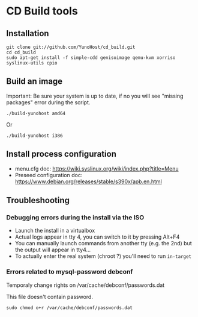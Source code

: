 CD Build tools
==============


Installation
------------
```
git clone git://github.com/YunoHost/cd_build.git
cd cd_build
sudo apt-get install -f simple-cdd genisoimage qemu-kvm xorriso syslinux-utils cpio
```

Build an image
---------------
Important: Be sure your system is up to date, if no you will see "missing packages" error during the script.
```
./build-yunohost amd64
```

Or

```
./build-yunohost i386
```

Install process configuration
-----------------------------

- menu.cfg doc: https://wiki.syslinux.org/wiki/index.php?title=Menu
- Preseed configuration doc: https://www.debian.org/releases/stable/s390x/apb.en.html


Troubleshooting
---------------

### Debugging errors during the install via the ISO

- Launch the install in a virtualbox
- Actual logs appear in tty 4, you can switch to it by pressing Alt+F4
- You can manually launch commands from another tty (e.g. the 2nd) but the output will appear in tty4...
- To actually enter the real system (chroot ?) you'll need to run `in-target`

### Errors related to mysql-password debconf

Temporaly change rights on /var/cache/debconf/passwords.dat

This file doesn't contain password.

```
sudo chmod o+r /var/cache/debconf/passwords.dat
```
